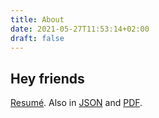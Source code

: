 ```yaml
---
title: About
date: 2021-05-27T11:53:14+02:00
draft: false
---
```

## Hey friends

[Resumé](/resume.html). Also in [JSON](/resume.json) and [PDF](/resume.pdf).
